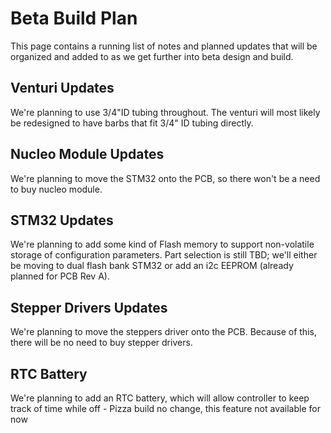 # Beta Build Plan

This page contains a running list of notes and planned updates that will be organized and added to as we get further into beta design and build. 

## Venturi Updates

We're planning to use 3/4"ID tubing throughout. The venturi will most likely be redesigned to have barbs that fit 3/4" ID tubing directly.

## Nucleo Module Updates

We're planning to move the STM32 onto the PCB, so there won't be a need to buy nucleo module. 

## STM32 Updates

We're planning to add some kind of Flash memory to support non-volatile storage of configuration parameters. Part selection is still TBD; we'll either be moving to dual flash bank STM32 or add an i2c EEPROM (already planned for PCB Rev A).

## Stepper Drivers Updates

We're planning to move the steppers driver onto the PCB. Because of this, there will be no need to buy stepper drivers.

## RTC Battery

We're planning to add an RTC battery, which will allow controller to keep track of time while off - Pizza build no change, this feature not available for now
